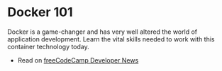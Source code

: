 # Docker 101

Docker is a game-changer and has very well altered the world of application development. Learn the vital skills needed to work with this container technology today.  
* Read on [freeCodeCamp Developer News](https://www.freecodecamp.org/news/docker-101-creation-to-deployment/)
